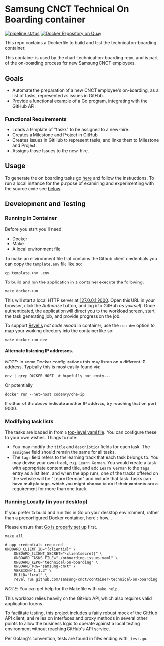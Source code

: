 # Samsung CNCT Technical On Boarding container
[![pipeline status](https://git.cnct.io/common-tools/samsung-cnct_container-technical-on-boarding/badges/master/pipeline.svg)](https://git.cnct.io/common-tools/samsung-cnct_container-technical-on-boarding/commits/master)
[![Docker Repository on Quay](https://quay.io/repository/samsung_cnct/technical-on-boarding-container/status "Docker Repository on Quay")](https://quay.io/repository/samsung_cnct/technical-on-boarding-container)

This repo contains a Dockerfile to build and test the technical on-boarding container.

This container is used by the chart-technical-on-boarding repo, and is part of the on-boarding process for new Samsung CNCT employees.

## Goals

- Automate the preparation of a new CNCT employee's on-boarding, as a list of tasks, represented as issues in GitHub.
- Provide a functional example of a Go program, integrating with the GitHub API.

### Functional Requirements

- Loads a template of "tasks" to be assigned to a new-hire.
- Creates a Milestone and Project in GitHub.
- Creates Issues in GitHub to represent tasks, and links them to Milestone and Project.
- Assigns those Issues to the new-hire.

## Usage

To generate the on boarding tasks go [here](http://technical-on-boarding.cnct.io) and
follow the instructions. To run a local instance for the purpose of examining and
experimenting with the source code see [below](#development-and-testing).

## Development and Testing

### Running in Container

Before you start you'll need:

- Docker
- Make
- A local environment file

To make an environment file that contains the Github client credentials you can copy the `template.env`
file like so:

```shell
cp template.env .env
```

To build and run the application in a container execute the following:

```shell
make docker-run
```

This will start a local HTTP server at [127.0.0.1:9000](http://127.0.0.1:9000/). Open this URL
in your browser, click the *Authorize* button, and log into GitHub _as yourself_. Once authenticated,
the application will direct you to the workload screen, start the task generating job, and
provide progress on the job.

To support [Revel's][4] _hot code reload_ in container, use the `run-dev` option to map
your working directory into the container like so:

```shell
make docker-run-dev
```

#### Alternate listening IP addresses.

*NOTE*: In some Docker configurations this may listen on a different IP address.
Typically this is most easily found via:

```shell
env | grep DOCKER_HOST  # hopefully not empty...
```

Or potentially:

```shell
docker run --net=host codenvy/che-ip
```

If either of the above indicate another IP address, try reaching that on port 9000.

### Modifying task lists

The tasks are loaded in from a [top-level yaml file](./onboarding-issues.yaml). You can configure these to your own wishes. Things to note:
- You may modify the `title` and `description` fields for each task. The `assignee` field should remain the same for all tasks.
- The `tags` field refers to the learning track that each task belongs to. You may devise your own track, e.g. `Learn German`. You would create a task with appropriate content and title, and add `Learn German` to the `tags` entry as a list item, and when the app runs, one of the tracks offered on the website will be "Learn German" and include that task. Tasks can have multiple tags, which you might choose to do if their contents are a requirement for more than one track.

### Running Locally (in your desktop)

If you prefer to build and run this in Go on your desktop environment,
rather than a preconfigured Docker container, here's how...

Please ensure that [Go is properly set up](./SETTINGUPGO.md) first.

```shell
make all

# app credentials required
ONBOARD_CLIENT_ID="{clientid}" \
    ONBOARD_CLIENT_SECRET="{clientsecret}" \
    ONBOARD_TASKS_FILE="./onboarding-issues.yaml" \
    ONBOARD_REPO="technical-on-boarding" \
    ONBOARD_ORG="samsung-cnct" \
    VERSION="1.1.3" \
    BUILD="local" \
    revel run github.com/samsung-cnct/container-technical-on-boarding
```

*NOTE*: You can get help for the Makefile with `make help`.

This workload relies heavily on the GitHub API, which also requires valid application tokens.

To facilitate testing, this project includes a fairly robust mock of the GitHub API client, 
and relies on interfaces and proxy methods in several other points to allow the business 
logic to operate against a local testing environment without reaching GitHub's API service.

Per Golang's convention, tests are found in files ending with `_test.go`.

[2]: https://github.com/settings/applications/new
[3]: https://github.com/settings/apps
[4]: https://revel.github.io://revel.github.io/manual/debug.html "Revel Hot Code Reload"
